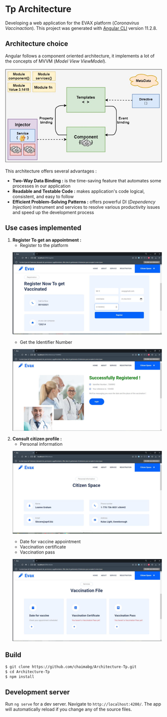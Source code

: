 # Tp Architecture
Developing a web application for the EVAX platform (<i>Coronavirus Vaccinaction</i>).
This project was generated with [Angular CLI](https://github.com/angular/angular-cli) version 11.2.8.
## Architecture choice
Angular follows a component oriented architecture, it implements a lot of the concepts of MVVM (<i>Model View ViewModel</i>).
<br/><br/>
![alt text](src/assets/img/Angular-Archi.jpg)<br/><br/>
This architecture offers several advantages :
 <ul>
 <li><b>Two-Way Data Binding :</b> is the time-saving feature that automates some processes in our application</li>
 <Li><b>Readable and Testable Code :</b>  makes application's code logical, consistent, and easy to follow</Li>
 <Li><b>Efficient Problem-Solving Patterns :</b> offers powerful DI (<i>Dependency Injection</i>) instrument and services to resolve various productivity issues and speed up the development process</Li>
 </ul>

## Use cases implemented 
 <ol>
 <li><b>Register To get an appointment :</b> <br/>
 
   * Register to the platform 
  
   ![alt text](src/assets/img/register.JPG)
   
   * Get the Identifier Number 
   
   ![alt text](src/assets/img/success-register.JPG)

 </li>
 <li><b>Consult citizen profile : </b><br/>
 
   * Personal information
   
   ![alt text](src/assets/img/citizen-space.JPG) 
       
   * Date for vaccine appointment
   * Vaccination certificate
   * Vaccination pass    
   
   ![alt text](src/assets/img/Vaccination-File.JPG)
 </li>
 </ol>
 
 ## Build
 ```
 $ git clone https://github.com/chaimabg/Architecture-Tp.git
 $ cd Architecture-Tp
 $ npm install
 ```
## Development server
Run `ng serve` for a dev server. Navigate to `http://localhost:4200/`. The app will automatically reload if you change any of the source files.

